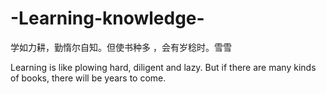 # -Learning-knowledge-

学如力耕，勤惰尔自知。但使书种多 ，会有岁稔时。雪雪

Learning is like plowing hard, diligent and lazy. But if there are many kinds of books, there will be years to come.

